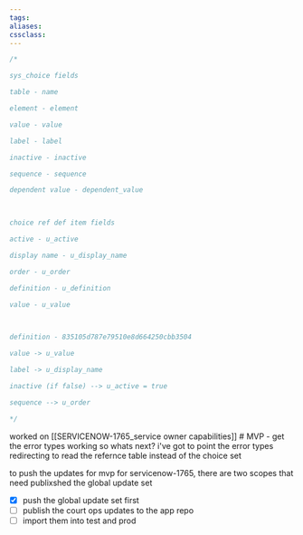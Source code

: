 ```yaml
---
tags:
aliases:
cssclass:
---
```


```javascript
/*

sys_choice fields

table - name

element - element

value - value

label - label

inactive - inactive

sequence - sequence

dependent value - dependent_value

  

choice ref def item fields

active - u_active

display name - u_display_name

order - u_order

definition - u_definition

value - u_value

  

definition - 835105d787e79510e8d664250cbb3504

value -> u_value

label -> u_display_name

inactive (if false) --> u_active = true

sequence --> u_order

*/
```
worked on [[SERVICENOW-1765_service owner capabilities]]
	# MVP
	- get the error types working 
so whats next? i've got to point the error types redirecting to read the refernce table instead of the choice set 

to push the updates for mvp for servicenow-1765, there are two scopes that need publixshed 
the global update set 
- [x] push the global update set first 
- [ ] publish the court ops updates to the app repo 
- [ ] import them into test and prod 
